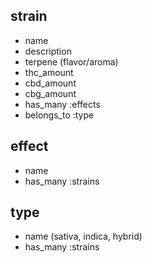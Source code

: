 ## strain
- name
- description
- terpene (flavor/aroma)
- thc_amount
- cbd_amount
- cbg_amount
- has_many :effects
- belongs_to :type

## effect
- name
- has_many :strains

## type
- name (sativa, indica, hybrid)
- has_many :strains